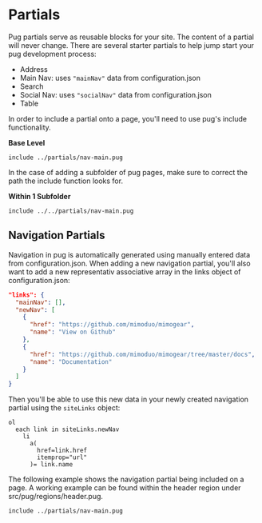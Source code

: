 # Partials

Pug partials serve as reusable blocks for your site. The content of a partial will never change. There are several starter partials to help jump start your pug development process:

* Address
* Main Nav: uses `"mainNav"` data from configuration.json
* Search
* Social Nav: uses `"socialNav"` data from configuration.json
* Table

In order to include a partial onto a page, you'll need to use pug's include functionality.

**Base Level**

```pug
include ../partials/nav-main.pug
```

In the case of adding a subfolder of pug pages, make sure to correct the path the include function looks for.

**Within 1 Subfolder**

```pug
include ../../partials/nav-main.pug
```

## Navigation Partials

Navigation in pug is automatically generated using manually entered data from configuration.json. When adding a new navigation partial, you'll also want to add a new representativ associative array in the links object of configuration.json:

```json
"links": {
  "mainNav": [],
  "newNav": [
    {
      "href": "https://github.com/mimoduo/mimogear",
      "name": "View on Github"
    },
    {
      "href": "https://github.com/mimoduo/mimogear/tree/master/docs",
      "name": "Documentation"
    }
  ]
}
```

Then you'll be able to use this new data in your newly created navigation partial using the `siteLinks` object:

```pug
ol
  each link in siteLinks.newNav
    li
      a(
        href=link.href
        itemprop="url"
      )= link.name
```

The following example shows the navigation partial being included on a page. A working example can be found within the header region under src/pug/regions/header.pug.

```pug
include ../partials/nav-main.pug
```
